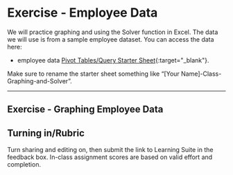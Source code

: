 # Exercise - Employee Data

We will practice graphing and using the Solver function in Excel. The data we will use is from a sample employee dataset. You can access the data here:

- employee data  [Pivot Tables/Query Starter Sheet](https://docs.google.com/spreadsheets/d/19msUPf9DYVBAMNnoIhYO6RMpdSlKobbJM3Ul7W-qiCU/edit?usp=sharing){:target="_blank"}.

Make sure to rename the starter sheet something like “[Your Name]-Class-Graphing-and-Solver”.

---
## Exercise - Graphing Employee Data 


## Turning in/Rubric
Turn sharing and editing on, then submit the link to Learning Suite in the feedback box. In-class assignment scores are based on valid effort and completion.
